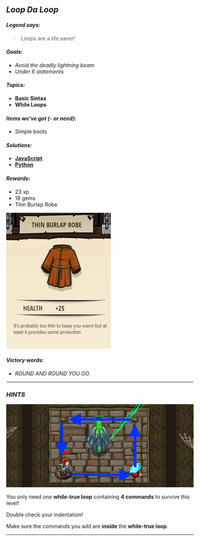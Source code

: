 ## _Loop Da Loop_

#### _Legend says:_
> Loops are a life saver!

#### _Goals:_
+ _Avoid the deadly lightning beam_
+ _Under 6 statements_

#### _Topics:_
+ **Basic Sintax**
+ **While Loops**

#### _Items we've got (- or need):_
+ Simple boots

#### _Solutions:_
+ **[JavaScript](loopDaLoop.js)**
+ **[Python](loop_da_loop.py)**

#### _Rewards:_
+ 23 xp
+ 18 gems
+ Thin Burlap Robe

![](img/thin_burlap_robe.jpg)

#### _Victory words:_
+ _ROUND AND ROUND YOU GO._

___

### _HINTS_

![](img/loop-da-loop.jpg)

You only need _one_ **while-true loop** containing **4 commands** to survive this level!

Double check your indentation!

Make sure the commands you add are **inside** the **while-true loop**.

___
